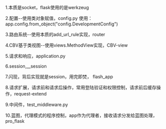 1.本质是socket，flask使用的是werkzeug

2.配置--使用类对象赋值，config.py
    使用：app.config.from_object("config.DevelopmentConfig")

3.路由系统--使用本质的add_url_rule实现，router

4.CBV基于类视图--使用views.MethodView实现，CBV-view

5.请求和响应，application.py

6.session,__session

7.闪现，背后实现就是session，用完即焚， flash_app

8.请求扩展，请求前和请求后操作，常用登陆验证和权限控制，请求前后缓存操作，request-extend

9.中间件，test_middleware.py

10.蓝图，代理模式的程序控制，app作为代理者，接收请求分发给蓝图处理，pro_flask